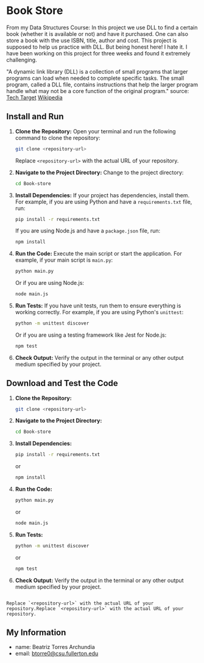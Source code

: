 # Book Store
From my Data Structures Course:
In this project we use DLL to find a certain book (whether it is available or not) and have
it purchased. One can also store a book with the use ISBN, title, author and cost.
This project is supposed to help us practice with DLL. But being honest here! I hate it. I 
have been working on this project for three weeks and found it extremely challenging.

"A dynamic link library (DLL) is a collection of small programs that larger programs can load when needed to complete specific tasks. The small program, called a DLL file, contains instructions that help the larger program handle what may not be a core function of the original program."
source: [Tech Target](https://www.techtarget.com/searchwindowsserver/definition/dynamic-link-library-DLL#:~:text=A%20dynamic%20link%20library%20(DLL)%20is%20a%20collection%20of%20small,function%20of%20the%20original%20program.)
        [Wikipedia](https://en.wikipedia.org/wiki/Dynamic-link_library)


## Install and Run

1. **Clone the Repository:**
   Open your terminal and run the following command to clone the repository:

   ```sh
   git clone <repository-url>
   ```

   Replace `<repository-url>` with the actual URL of your repository.

2. **Navigate to the Project Directory:**
   Change to the project directory:

   ```sh
   cd Book-store
   ```

3. **Install Dependencies:**
   If your project has dependencies, install them. For example, if you are using Python and have a `requirements.txt` file, run:

   ```sh
   pip install -r requirements.txt
   ```

   If you are using Node.js and have a `package.json` file, run:

   ```sh
   npm install
   ```

4. **Run the Code:**
   Execute the main script or start the application. For example, if your main script is `main.py`:

   ```sh
   python main.py
   ```

   Or if you are using Node.js:

   ```sh
   node main.js
   ```

5. **Run Tests:**
   If you have unit tests, run them to ensure everything is working correctly. For example, if you are using Python's `unittest`:

   ```sh
   python -m unittest discover
   ```

   Or if you are using a testing framework like Jest for Node.js:

   ```sh
   npm test
   ```

6. **Check Output:**
   Verify the output in the terminal or any other output medium specified by your project.

## Download and Test the Code

1. **Clone the Repository:**
   ```sh
   git clone <repository-url>
   ```

2. **Navigate to the Project Directory:**
   ```sh
   cd Book-store
   ```

3. **Install Dependencies:**
   ```sh
   pip install -r requirements.txt
   ```
   or
   ```sh
   npm install
   ```

4. **Run the Code:**
   ```sh
   python main.py
   ```
   or
   ```sh
   node main.js
   ```

5. **Run Tests:**
   ```sh
   python -m unittest discover
   ```
   or
   ```sh
   npm test
   ```

6. **Check Output:**
   Verify the output in the terminal or any other output medium specified by your project.
```

Replace `<repository-url>` with the actual URL of your repository.Replace `<repository-url>` with the actual URL of your repository.
```

## My Information
* name: Beatriz Torres Archundia
* email: btorre0@csu.fullerton.edu